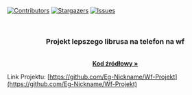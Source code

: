 [![Contributors][contributors-shield]][contributors-url]
[![Stargazers][stars-shield]][stars-url]
[![Issues][issues-shield]][issues-url]



<!-- PROJECT LOGO -->
<br />
<p align="center">

  <h3 align="center">Projekt lepszego librusa na telefon na wf</h3>

  <p align="center">
    <br />
    <a href="https://github.com/Eg-Nickname/cpp-learning"><strong>Kod źródłowy »</strong></a>
</p>


Link Projektu: [https://github.com/Eg-Nickname/Wf-Projekt](https://github.com/Eg-Nickname/Wf-Projekt)


<!-- MARKDOWN LINKS & IMAGES -->
<!-- https://www.markdownguide.org/basic-syntax/#reference-style-links -->
[contributors-shield]: https://img.shields.io/github/contributors/Eg-Nickname/repo.svg?style=for-the-badge
[contributors-url]: https://github.com/Eg-Nickname/Wf-Projekt/graphs/contributors
[forks-shield]: https://img.shields.io/github/forks/Eg-Nickname/repo.svg?style=for-the-badge
[forks-url]: https://github.com/Eg-Nickname/Wf-Projekt/network/members
[stars-shield]: https://img.shields.io/github/stars/Eg-Nickname/repo.svg?style=for-the-badge
[stars-url]: https://github.com/Eg-Nickname/Wf-Projekt/stargazers
[issues-shield]: https://img.shields.io/github/issues/Eg-Nickname/repo.svg?style=for-the-badge
[issues-url]: https://github.com/Eg-Nickname/Wf-Projekt/issues
